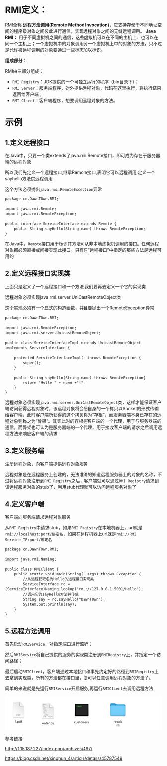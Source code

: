 # RMI定义：

RMI全称 **远程方法调用(Remote Method Invocation)**，它支持存储于不同地址空间的程序级对象之间彼此进行通信，实现远程对象之间的无缝远程调用。
**Java RMI：** 用于不同虚拟机之间的通信，这些虚拟机可以在不同的主机上、也可以在同一个主机上；一个虚拟机中的对象调用另一个虚拟机上中的对象的方法，只不过是允许被远程调用的对象要通过一些标志加以标识。

**组成部分**：

RMI由三部分组成：

- `RMI Registry`：JDK提供的一个可独立运行的程序（bin目录下）；
- `RMI Server`：服务端程序，对外提供远程对象，代码在这里执行，将执行结果返回给客户端；
- `RMI Client`：客户端程序，想要调用远程对象的方法。

# 示例

## 1.定义远程接口

在Java中，只要一个类extends了java.rmi.Remote接口，即可成为存在于服务器端的远程对象

所以我们先定义一个远程接口,继承Remote接口,表明它可以远程调用,定义一个sayhello方法供远程调用

这个方法必须抛出`java.rmi.RemoteException`异常

```
package cn.DawnT0wn.RMI;

import java.rmi.Remote;
import java.rmi.RemoteException;

public interface ServiceInterface extends Remote {
    public String sayHello(String name) throws RemoteException;
}
```

在Java中，`Remote`接口用于标识其方法可从非本地虚拟机调用的接口。任何远程对象都必须直接或间接实现此接口。只有在“远程接口”中指定的那些方法是远程可用的

## 2.定义远程接口实现类

上面只是定义了一个远程接口和一个方法,我们要再去定义一个它的实现类

远程对象必须实现java.rmi.server.UniCastRemoteObject类

这个实现必须有一个显式的构造函数，并且要抛出一个RemoteException异常

```
package cn.DawnT0wn.RMI;

import java.rmi.RemoteException;
import java.rmi.server.UnicastRemoteObject;

public class ServiceInterfaceImpl extends UnicastRemoteObject implements ServiceInterface {

    protected ServiceInterfaceImpl() throws RemoteException {
        super();
    }
    
    public String sayHello(String name) throws RemoteException{
        return "Hello " + name +"!";
    }
}
```

远程对象必须实现`java.rmi.server.UniCastRemoteObject`类，这样才能保证客户端访问获得远程对象时，该远程对象将会把自身的一个拷贝以Socket的形式传输给客户端，此时客户端所获得的这个拷贝称为“存根”，而服务器端本身已存在的远程对象则称之为“骨架”。其实此时的存根是客户端的一个代理，用于与服务器端的通信，而骨架也可认为是服务器端的一个代理，用于接收客户端的请求之后调用远程方法来响应客户端的请求

## 3.定义服务端

注册远程对象，向客户端提供远程对象服务

远程对象是在远程服务上创建的，无法准确的知道远程服务器上的对象的名称，不过将远程对象注册到`RMI Registry`之后，客户端就可以通过`RMI Registry`请求到该远程服务对象的stub了，利用stub代理就可以访问远程服务对象了



## 4.定义客户端

客户端向服务端请求远程对象服务

从`RMI Registry`中请求stub，如果`RMI Registry`在本地机器上，url就是`rmi://localhost:port/绑定名`，如果在远程机器上url就是`rmi://RMI Service_IP:port/绑定名`

```
package cn.DawnT0wn.RMI;

import java.rmi.Naming;

public class RMIClient {
    public static void main(String[] args) throws Exception {
        //从远程获取名为Hello的远程接口实现类
        ServiceInterface rc = (ServiceInterface)Naming.lookup("rmi://127.0.0.1:5001/Hello");
        //调用它的sayHello方法并传值
        String say = rc.sayHello("DawnT0wn");
        System.out.println(say);
    }
}
```

## 5.远程方法调用

首先启动`RMIService`，对指定端口进行监听；

然后`RMIService`将自己提供的服务的实现类注册到`RMIRegistry`上，并指定一个访问路径；

最后启动`RMIClient`，客户端通过本地接口和事先约定好的路径到`RMIRegistry`上去拿到实现类，所有的方法都在接口里，便可以任意调用远程对象的方法了。

简单的来说就是先运行`RMIService`开启服务,再运行`RMIClient`去调用远程方法

![image-20211208162614418](images/1.png)

参考链接

http://1.15.187.227/index.php/archives/497/

https://blog.csdn.net/xinghun_4/article/details/45787549
